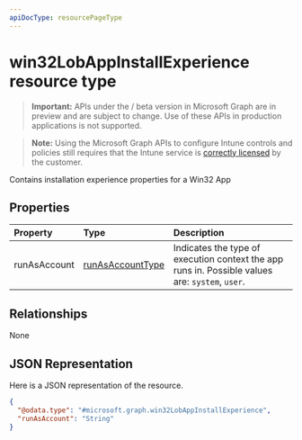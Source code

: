 ```yaml
---
apiDocType: resourcePageType
---
```

# win32LobAppInstallExperience resource type

> **Important:** APIs under the / beta version in Microsoft Graph are in preview and are subject to change. Use of these APIs in production applications is not supported.

> **Note:** Using the Microsoft Graph APIs to configure Intune controls and policies still requires that the Intune service is [correctly licensed](https://go.microsoft.com/fwlink/?linkid=839381) by the customer.

Contains installation experience properties for a Win32 App
## Properties
|Property|Type|Description|
|:---|:---|:---|
|runAsAccount|[runAsAccountType](../resources/intune_apps_runasaccounttype.md)|Indicates the type of execution context the app runs in. Possible values are: `system`, `user`.|

## Relationships
None
## JSON Representation
Here is a JSON representation of the resource.
<!-- {
  "blockType": "resource",
  "@odata.type": "microsoft.graph.win32LobAppInstallExperience"
}
-->
``` json
{
  "@odata.type": "#microsoft.graph.win32LobAppInstallExperience",
  "runAsAccount": "String"
}
```





